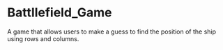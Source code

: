 # Battllefield_Game
A game that allows users to make a guess to find the position of the ship using rows and columns.
